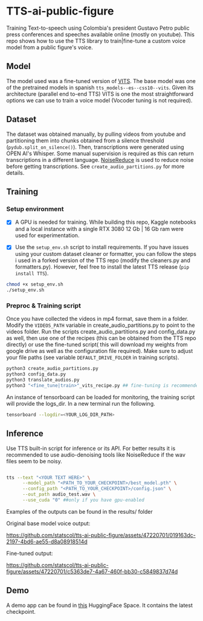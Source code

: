 # TTS-ai-public-figure

Training Text-to-speech using Colombia's president Gustavo Petro public press conferences and speeches available online (mostly on youtube). This repo shows how to use the TTS library to train|fine-tune a custom voice model from a public figure's voice. 
 

## Model
The model used was a fine-tuned version of [VITS](https://arxiv.org/pdf/2106.06103.pdf). The base model was one of the pretrained models in spanish `tts_models--es--css10--vits`.
Given its architecture (parallel end to-end TTS) VITS is one the most straightforward options we can use to train a voice model (Vocoder tuning is not required). 

## Dataset 

The dataset was obtained manually, by pulling videos from youtube and partitioning them into chunks obtained from a silence threshold (`pydub.split_on_silence()`). Then, transcriptions were generated using OPEN AI's Whisper. Some manual supervision is required as this can return transcriptions in a different language. [NoiseReduce](https://github.com/timsainb/noisereduce/blob/master/noisereduce/noisereduce.py) is used to reduce noise before getting transcriptions. See `create_audio_partitions.py` for more details. 


## Training


### Setup environment


- [x] A GPU is needed for training. While building this repo, Kaggle notebooks and a local instance with a single RTX 3080 12 Gb | 16 Gb ram were used for experimentation.

- [x] Use the `setup_env.sh` script to install requirements. If you have issues using your custom dataset cleaner or formatter, you can follow the steps i used in a forked version of the TTS repo (modify the cleaners.py and formatters.py). However, feel free to install the latest TTS release (`pip install TTS`).


```bash
chmod +x setup_env.sh
./setup_env.sh
```

### Preproc & Training script 

Once you have collected the videos in mp4 format, save them in a folder. Modify the `VIDEOS_PATH` variable in create_audio_partitions.py to point to the videos folder. Run the scripts create_audio_partitions.py and config_data.py as well, then use one of the recipes (this can be obtained from the TTS repo directly) or use the fine-tuned script( this will download my weights from google drive as well as the configuration file required). Make sure to adjust your file paths (see variable `DEFAULT_DRIVE_FOLDER` in training scripts).


```bash
python3 create_audio_partitions.py
python3 config_data.py
python3 translate_audios.py 
python3 "<fine_tune|train>"_vits_recipe.py ## fine-tuning is recommended as training from scratch will require a lot of data and iterations to get decent outputs.
```

An instance of tensorboard can be loaded for monitoring, the training script will provide the logs_dir. In a new terminal run the following.

```bash
tensorboard --logdir=<YOUR_LOG_DIR_PATH>
```

## Inference

Use TTS built-in script for inference or its API. For better results it is recommended to use audio-denoising tools like NoiseReduce if the wav files seem to be noisy.

```bash

tts --text "<YOUR TEXT HERE>" \
      --model_path "<PATH_TO_YOUR_CHECKPOINT>/best_model.pth" \
      --config_path "<PATH_TO_YOUR_CHECKPOINT>/config.json" \
      --out_path audio_test.wav \
      --use_cuda "0" ##only if you have gpu-enabled
```


Examples of the outputs can be found in the results/ folder


Original base model voice output:


https://github.com/statscol/tts-ai-public-figure/assets/47220701/019163dc-2197-4bd6-ae55-d8a08918514d



Fine-tuned output:



https://github.com/statscol/tts-ai-public-figure/assets/47220701/c5363de7-4a67-460f-bb30-c5849837d74d



## Demo

A demo app can be found in [this](https://huggingface.co/spaces/jhonparra18/petro-tts-app) HuggingFace Space. It contains the latest checkpoint.
